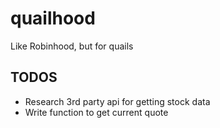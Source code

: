 # quailhood
Like Robinhood, but for quails

## TODOS

* Research 3rd party api for getting stock data
* Write function to get current quote
